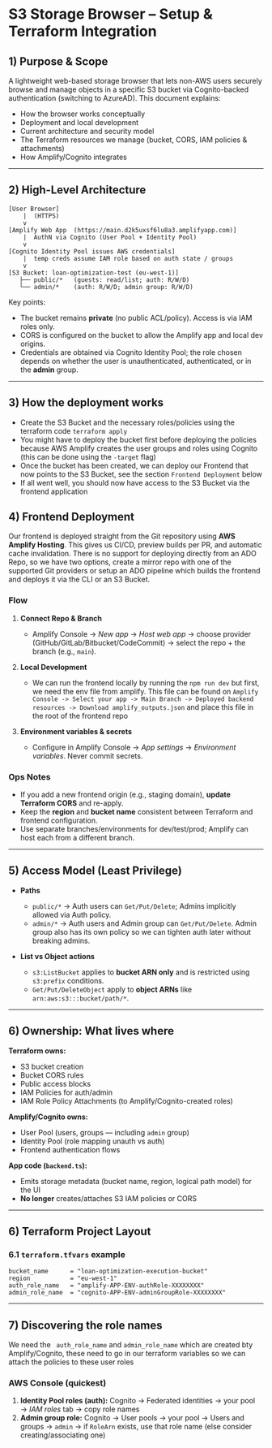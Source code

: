# S3 Storage Browser – Setup & Terraform Integration

## 1) Purpose & Scope

A lightweight web-based storage browser that lets non-AWS users securely browse and manage objects in a specific S3 bucket via Cognito-backed authentication (switching to AzureAD). This document explains:

* How the browser works conceptually
* Deployment and local development
* Current architecture and security model
* The Terraform resources we manage (bucket, CORS, IAM policies & attachments)
* How Amplify/Cognito integrates

---

## 2) High-Level Architecture

```
[User Browser]
    |  (HTTPS)
    v
[Amplify Web App  (https://main.d2k5uxsf6lu8a3.amplifyapp.com)]
    |  AuthN via Cognito (User Pool + Identity Pool)
    v
[Cognito Identity Pool issues AWS credentials]
    |  temp creds assume IAM role based on auth state / groups
    v
[S3 Bucket: loan-optimization-test (eu-west-1)]
   ├── public/*   (guests: read/list; auth: R/W/D)
   └── admin/*    (auth: R/W/D; admin group: R/W/D)
```

Key points:

* The bucket remains **private** (no public ACL/policy). Access is via IAM roles only.
* CORS is configured on the bucket to allow the Amplify app and local dev origins.
* Credentials are obtained via Cognito Identity Pool; the role chosen depends on whether the user is unauthenticated, authenticated, or in the **admin** group.

---
## 3) How the deployment works
* Create the S3 Bucket and the necessary roles/policies using the terraform code `terraform apply`
* You might have to deploy the bucket first before deploying the policies because AWS Amplify creates the user groups and roles using Cognito (this can be done using the `-target` flag)
* Once the bucket has been created, we can deploy our Frontend that now points to the S3 Bucket, see the section `Frontend Deployment` below 
* If all went well, you should now have access to the S3 Bucket via the frontend application

## 4) Frontend Deployment

Our frontend is deployed straight from the Git repository using **AWS Amplify Hosting**. This gives us CI/CD, preview builds per PR, and automatic cache invalidation.
There is no support for deploying directly from an ADO Repo, so we have two options, create a mirror repo with one of the supported Git providers or setup an ADO pipeline which builds the frontend and deploys it via the CLI or an S3 Bucket.


### Flow

1. **Connect Repo & Branch**

    * Amplify Console → *New app* → *Host web app* → choose provider (GitHub/GitLab/Bitbucket/CodeCommit) → select the repo + the branch (e.g., `main`).
2. **Local Development**

   * We can run the frontend locally by running the `npm run dev` but first, we need the env file from amplify. This file can be found on `Amplify Console -> Select your app -> Main Branch -> Deployed backend resources -> Download amplify_outputs.json` and place this file in the root of the frontend repo

3. **Environment variables & secrets**

   * Configure in Amplify Console → *App settings* → *Environment variables*. Never commit secrets.

### Ops Notes

* If you add a new frontend origin (e.g., staging domain), **update Terraform CORS** and re-apply.
* Keep the **region** and **bucket name** consistent between Terraform and frontend configuration.
* Use separate branches/environments for dev/test/prod; Amplify can host each from a different branch.

---
## 5) Access Model (Least Privilege)

* **Paths**

  * `public/*` → Auth users can `Get/Put/Delete`; Admins implicitly allowed via Auth policy.
  * `admin/*` → Auth users and Admin group can `Get/Put/Delete`. Admin group also has its own policy so we can tighten auth later without breaking admins.
* **List vs Object actions**

  * `s3:ListBucket` applies to **bucket ARN only** and is restricted using `s3:prefix` conditions.
  * `Get/Put/DeleteObject` apply to **object ARNs** like `arn:aws:s3:::bucket/path/*`.

---

## 6) Ownership: What lives where

**Terraform owns:**

* S3 bucket creation
* Bucket CORS rules
* Public access blocks
* IAM Policies for auth/admin
* IAM Role Policy Attachments (to Amplify/Cognito-created roles)

**Amplify/Cognito owns:**

* User Pool (users, groups — including `admin` group)
* Identity Pool (role mapping unauth vs auth)
* Frontend authentication flows

**App code (`backend.ts`):**

* Emits storage metadata (bucket name, region, logical path model) for the UI
* **No longer** creates/attaches S3 IAM policies or CORS

---

## 6) Terraform Project Layout

### 6.1 `terraform.tfvars` example

```hcl
bucket_name      = "loan-optimization-execution-bucket"
region           = "eu-west-1"
auth_role_name   = "amplify-APP-ENV-authRole-XXXXXXXX"
admin_role_name  = "cognito-APP-ENV-adminGroupRole-XXXXXXXX"
```

---

## 7) Discovering the role names
We need the ` auth_role_name` and `admin_role_name` which are created bty Amplify/Cognito, these need to go in our terraform variables so we can attach the policies to these user roles
### AWS Console (quickest)

1. **Identity Pool roles (auth):** Cognito → Federated identities → your pool → *IAM roles* tab → copy role names
2. **Admin group role:** Cognito → User pools → your pool → Users and groups → `admin` → if `RoleArn` exists, use that role name (else consider creating/associating one)

